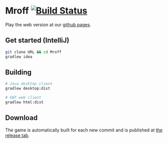 # Mroff [![Build Status](https://img.shields.io/circleci/project/Luguan/Mroff.svg?style=flat-square)](https://circleci.com/gh/Luguan/Mroff)

Play the web version at our [github pages](http://luguan.github.io/Mroff-Web/game/).

## Get started (IntelliJ)
```bash
git clone URL && cd Mroff
gradlew idea
```

## Building
```bash
# Java desktop client
gradlew desktop:dist

# GWT web client
gradlew html:dist
```

## Download
The game is automatically built for each new commit and is published at [the release tab](https://github.com/Luguan/Mroff/releases).
